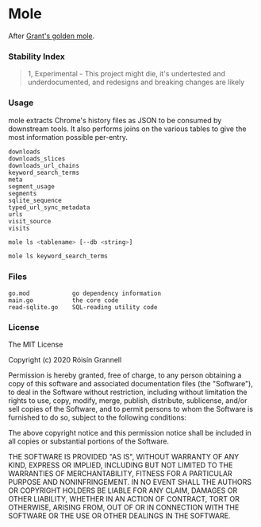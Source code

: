 # Mole

After [Grant's golden mole](https://en.wikipedia.org/wiki/Grant%27s_golden_mole).

### Stability Index

> 1, Experimental - This project might die, it's undertested and underdocumented, and redesigns and breaking changes are likely

### Usage

mole extracts Chrome's history files as JSON to be consumed by downstream tools. It also performs joins on the various tables to give the most information possible per-entry.

```
downloads
downloads_slices
downloads_url_chains
keyword_search_terms
meta
segment_usage
segments
sqlite_sequence
typed_url_sync_metadata
urls
visit_source
visits
```
```sh
mole ls <tablename> [--db <string>]
```
```sh
mole ls keyword_search_terms
```

### Files

```
go.mod            go dependency information
main.go           the core code
read-sqlite.go    SQL-reading utility code
```

### License

The MIT License

Copyright (c) 2020 Róisín Grannell

Permission is hereby granted, free of charge, to any person obtaining a copy of this software and associated documentation files (the "Software"), to deal in the Software without restriction, including without limitation the rights to use, copy, modify, merge, publish, distribute, sublicense, and/or sell copies of the Software, and to permit persons to whom the Software is furnished to do so, subject to the following conditions:

The above copyright notice and this permission notice shall be included in all copies or substantial portions of the Software.

THE SOFTWARE IS PROVIDED "AS IS", WITHOUT WARRANTY OF ANY KIND, EXPRESS OR IMPLIED, INCLUDING BUT NOT LIMITED TO THE WARRANTIES OF MERCHANTABILITY, FITNESS FOR A PARTICULAR PURPOSE AND NONINFRINGEMENT. IN NO EVENT SHALL THE AUTHORS OR COPYRIGHT HOLDERS BE LIABLE FOR ANY CLAIM, DAMAGES OR OTHER LIABILITY, WHETHER IN AN ACTION OF CONTRACT, TORT OR OTHERWISE, ARISING FROM, OUT OF OR IN CONNECTION WITH THE SOFTWARE OR THE USE OR OTHER DEALINGS IN THE SOFTWARE.

